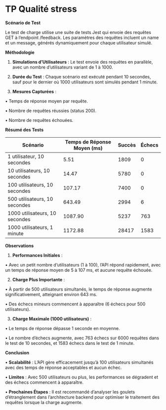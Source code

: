 
# TP Qualité stress

**Scénario de Test**

Le test de charge utilise une suite de tests Jest qui envoie des requêtes GET à l’endpoint /feedback. Les paramètres des requêtes incluent un name et un message, générés dynamiquement pour chaque utilisateur simulé.

**Méthodologie**

1.  **Simulations d’Utilisateurs** : Le test envoie des requêtes en parallèle, avec un nombre d’utilisateurs variant de 1 à 1000.

2.  **Durée du Test** : Chaque scénario est exécuté pendant 10 secondes, sauf pour le dernier où 1000 utilisateurs sont simulés pendant 1 minute.

3.  **Mesures Capturées** :

•  Temps de réponse moyen par requête.

•  Nombre de requêtes réussies (status 200).

•  Nombre de requêtes échouées.


**Résumé des Tests**

| Scénario  | Temps de Réponse Moyen (ms)  | Succès  |  Échecs |
|---|---|---|---|
| 1 utilisateur, 10 secondes   | 5.51   |  1809 |  0 |
|  10 utilisateurs, 10 secondes |  14.47 | 5780  | 0  |
|  100 utilisateurs, 10 secondes  | 107.17  | 7400  |  0 |
| 500 utilisateurs, 10 secondes | 643.49 | 2994 | 6  |
| 1000 utilisateurs, 10 secondes  | 1087.90  | 5237 | 763  |
| 1000 utilisateurs, 1 minute | 1172.88  | 28417  | 1583 |


**Observations**

1.  **Performances Initiales** :

•  Avec un petit nombre d’utilisateurs (1 à 100), l’API répond rapidement, avec un temps de réponse moyen de 5 à 107 ms, et aucune requête échouée.

2.  **Charge Plus Importante** :

•  À partir de 500 utilisateurs simultanés, le temps de réponse augmente significativement, atteignant environ 643 ms.

•  Des échecs mineurs commencent à apparaître (6 échecs pour 500 utilisateurs).

3.  **Charge Maximale (1000 utilisateurs)** :

•  Le temps de réponse dépasse 1 seconde en moyenne.

•  Le nombre d’échecs augmente, avec 763 échecs sur 6000 requêtes dans le test de 10 secondes, et 1583 échecs dans le test de 1 minute.



**Conclusion**

•  **Scalabilité** : L’API gère efficacement jusqu’à 100 utilisateurs simultanés avec des temps de réponse acceptables et aucun échec.

•  **Limites** : Avec 500 utilisateurs ou plus, les performances se dégradent et des échecs commencent à apparaître.

•  **Prochaines Étapes** : Il est recommandé d’analyser les goulets d’étranglement dans l’architecture backend pour optimiser le traitement des requêtes lorsque la charge augmente.
